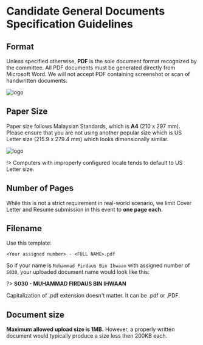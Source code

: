 # Candidate General Documents Specification Guidelines

## Format
Unless specified otherwise, **PDF** is the sole document format recognized by the committee. All PDF documents must be generated directly from Microsoft Word. We will not accept PDF containing screenshot or scan of handwritten documents.

![logo](https://pub-5dfca357066144e89ed07969d7b5cae4.r2.dev/docs/saveas.png)

## Paper Size
Paper size follows Malaysian Standards, which is **A4** (210 x 297 mm). Please ensure that you are not using another popular size which is US Letter size (215.9 x 279.4 mm) which looks dimensionally similar. 

![logo](https://pub-5dfca357066144e89ed07969d7b5cae4.r2.dev/docs/a4.png)

!> Computers with improperly configured locale tends to default to US Letter size.

## Number of Pages
While this is not a strict requirement in real-world scenario, we limit Cover Letter and Resume submission in this event to **one page each**. 

## Filename
Use this template:  

```
<Your assigned number> - <FULL NAME>.pdf
```

So if your name is `Muhammad Firdaus Bin Ihwaan` with assigned number of `S030`, your uploaded document name would look like this:

?> **S030 - MUHAMMAD FIRDAUS BIN IHWAAN**

Capitalization of .pdf extension doesn't matter. It can be .pdf or .PDF.

## Document size
**Maximum allowed upload size is 1MB.** However, a properly written document would typically produce a size less then 200KB each. 

